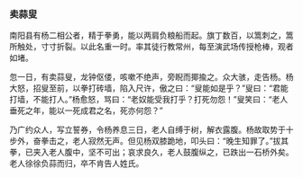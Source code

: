<script type="text/javascript">
    var head = document.getElementsByTagName('head')[0];
    cssURL = '/public/article_1.css';
    linkTag = document.createElement('link');
    linkTag.href = cssURL;
    linkTag.setAttribute('type','text/css');
    linkTag.setAttribute('rel','stylesheet');
    head.appendChild(linkTag);
</script>
### 卖蒜叟

南阳县有杨二相公者，精于拳勇，能以两肩负粮船而起。旗丁数百，以篙刺之，篙所触处，寸寸折裂。以此名重一时。率其徒行教常州，每至演武场传授枪棒，观者如堵。

忽一日，有卖蒜叟，龙钟伛偻，咳嗽不绝声，旁睨而揶揄之。众大骇，走告杨。杨大怒，招叟至前，以拳打砖墙，陷入尺许，傲之曰：“叟能如是乎？”叟曰：“君能打墙，不能打人。”杨愈怒，骂曰：“老奴能受我打乎？打死勿怨！”叟笑曰：“老人垂死之年，能以一死成君之名，死亦何怨？”

乃广约众人，写立誓券，令杨养息三日，老人自缚于树，解衣露腹。杨故取势于十步外，奋拳击之，老人寂然无声。但见杨双膝跪地，叩头曰：“晚生知罪了。”拔其拳，已夹入老人腹中，坚不可出；哀求良久，老人鼓腹纵之，已跌出一石桥外矣。老人徐徐负蒜而归，卒不肯告人姓氏。

